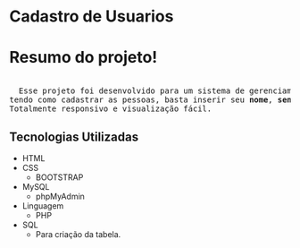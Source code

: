 # Cadastro de Usuarios
# Resumo do projeto!
 <pre> 
  Esse projeto foi desenvolvido para um sistema de gerenciamento de usuarios,
tendo como cadastrar as pessoas, basta inserir seu <strong>nome</strong>, <strong>senha</strong>, e marcar se é <strong>ADM</strong> ou não.
Totalmente responsivo e visualização fácil.
</pre>

 ## Tecnologias Utilizadas
 * HTML
 * CSS 
   * BOOTSTRAP
 * MySQL 
    * phpMyAdmin
 * Linguagem
    * PHP
 * SQL
    * Para criação da tabela.
